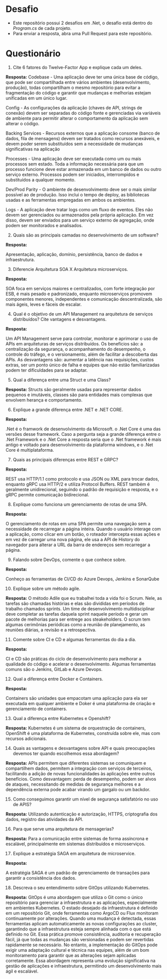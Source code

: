 # Desafio

- Este repositório possui 2 desafios em .Net, o desafio está dentro do _Program.cs_ de cada projeto.
- Para enviar a resposta, abra uma Pull Request para este repositório.

# Questionário

1. Cite 6 fatores do Twelve-Factor App e explique cada um deles.

**Resposta:**
Codebase - Uma aplicação deve ter uma única base de código, que pode ser compartilhada entre vários ambientes (desenvolvimento, produção), 
todas compartilham o mesmo repositório para evitar a fragmentação do código e garantir que mudanças e melhorias estejam unificadas em um único lugar.

Config - As configurações da aplicação (chaves de API, strings de conexão) devem ser separadas do código fonte e gerenciadas via variáveis 
de ambiente para permitir alterar o comportamento da aplicação sem alterar o código.

Backing Services - Recursos externos que a aplicação consome (banco de dados, fila de mensagens) devem ser tratados como recursos anexáveis, e devem 
poder serem substituídos sem a necessidade de mudanças significativas na aplicação

Processes - Uma aplicação deve ser executada como um ou mais processos sem estado. Toda a informação necessária para que um processo funcione deve 
estar armazenada em um banco de dados ou outro serviço externo. Processos podem ser iniciados, interrompidos e substituídos a qualquer momento.

Dev/Prod Parity - O ambiente de desenvolvimento deve ser o mais similar possível ao de produção. Isso inclui o tempo de deploy, as bibliotecas usadas 
e as ferramentas empregadas em ambos os ambientes.

Logs - A aplicação deve tratar logs como um fluxo de eventos. Eles não devem ser gerenciados ou armazenados pela própria aplicação. Em vez disso, devem 
ser enviados para um serviço externo de agregação, onde podem ser monitorados e analisados.

2. Quais são as principais camadas no desenvolvimento de um software?

**Resposta:**

Apresentação, aplicação, domínio, persistência, banco de dados e infraestrutura.


3. Diferencie Arquitetura SOA X Arquitetura microserviços.

**Resposta:**

SOA foca em serviços maiores e centralizados, com forte integração por ESB, é mais pesado e padronizado, enquanto microserviços promovem componentes menores, 
independentes e comunicação descentralizada, são mais ágeis, leves e fáceis de escalar.


4. Qual é o objetivo de um API Management na arquitetura de serviços distribuídos? Cite vantagens e desvantagens.

**Resposta:**

Um API Management serve para controlar, monitorar e aprimorar o uso de APIs em arquiteturas de serviços distribuídos. Os benefícios são: a centralização da 
segurança, o acompanhamento do desempenho, o controle do tráfego, e o versionamento, além de facilitar a descoberta das APIs. As desvantagens são: aumentar a 
latência nas requisições, custos extras, ser um ponto único de falha e equipes que não estão familiarizadas podem ter dificuldades para se adaptar.


5. Qual a diferença entre uma Struct e uma Class?

**Resposta:**
Structs são geralmente usadas para representar dados pequenos e imutáveis, classes são para entidades mais complexas que envolvem herança e comportamento.

6. Explique a grande diferença entre .NET e .NET CORE.

**Resposta:**

.Net é o framwork de desenvolvimento da Microsoft. o .Net Core é uma das versões desse framework. Caso a pergunta seja a grande diferença entre o .Net Framework e o .Net Core 
a resposta seria que o .Net framework é mais antigo e voltado para desenvolvimento da plataforma windows, e o .Net Core é multiplataforma.


7. Quais as principais diferenças entre REST e GRPC?

**Resposta:**

REST usa HTTP/1.1 como protocolo e usa JSON ou XML para trocar dados, enquanto gRPC usa HTTP/2 e utiliza Protocol Buffers. REST também é geralmente unidirecional, seguindo o 
padrão de requisição e resposta, e o gRPC permite comunicação bidirecional.


8. Explique como funciona um gerenciamento de rotas de uma SPA.

**Resposta:**

O gerenciamento de rotas em uma SPA permite uma navegação sem a necessidade de recarregar a página inteira. Quando o usuário interage com a aplicação, como clicar em um botão, o 
roteador intercepta essas ações e em vez de carregar uma nova página, ele usa a API de History do navegador para alterar a URL da barra de endereços sem recarregar a página.


9. Falando sobre DevOps, comente o que conhece sobre.

**Resposta:**

Conheço as ferramentas de CI/CD do Azure Devops, Jenkins e SonarQube


10. Explique sobre um método agile.

**Resposta:**
O método Adile que eu trabalhei toda a vida foi o Scrum. Nele, as tarefas são chamadas histórias e elas são divididas em períodos de trabalho chamados sprints. Um time de 
desenvolvimento multidisciplinar deve completar as tarefas daquela sprint naquele período e gerar um pacote de melhorias para ser entrege aos steakeholders. O scrum tem
algumas cerimônias periódicas como a reunião de planejamento, as reuniões diárias, a revisão e a retrospectiva.


11. Comente sobre CI e CD e algumas ferramentas do dia a dia.

**Resposta:**

CI e CD são práticas do ciclo de desenvolvimento para melhorar a qualidade do código e acelerar o desenvolvimento. Algumas ferramentas comuns são o Jenkins, GitLab e Azure Devops.


12. Qual a diferença entre Docker e Containers.

**Resposta:**

Containers são unidades que empacotam uma aplicação para ela ser executada em qualquer ambiente e Doker é uma plataforma de criação e gerenciamento de containers.


13. Qual a diferença entre Kubernetes e Openshift?

**Resposta:**
Kubernetes é um sistema de orquestração de containers, OpenShift é uma plataforma de Kubernetes, construída sobre ele, mas com recursos adicionais.

14. Quais as vantagens e desvantagens sobre API e quais preocupações devemos ter quando escolhemos essa abordagem?

**Resposta:**
APIs permitem que diferentes sistemas se comuniquem e compartilhem dados, permitem a integração com serviços de terceiros, facilitando a adição de 
novas funcionalidades às aplicações entre outros benefícios.
Como desvantagem: perda de desempenho, podem ser alvos de ataques, necessitando de medidas de segurança melhores e a dependência externa pode 
acabar virando um gargalo ou um backdor.

15. Como conseguimos garantir um nível de segurança satisfatório no uso de APIS?

**Resposta:**
Utilizando autenticação e autorização, HTTPS, criptografia dos dados, registro das atividades da API.

16. Para que serve uma arquitetura de mensagerias?

**Resposta:**
Para a comunicação entre sistemas de forma assíncrona e escalável, principalmente em sistemas distribuídos e microserviços.


17. Explique a estratégia SAGA em arquitetura de microservice.

**Resposta:**

A estratégia SAGA é um padrão de gerenciamento de transações para garantir a consistência dos dados.


18. Descreva o seu entendimento sobre GitOps utilizando Kubernetes.

**Resposta:**
GitOps é uma abordagem que utiliza o Git como o único repositório para gerenciar a infraestrutura e 
as aplicações, especialmente em ambientes Kubernetes. O estado desejado da infraestrutura é definido em um repositório 
Git, onde ferramentas como ArgoCD ou Flux monitoram continuamente por alterações. Quando uma mudança é detectada, essas 
ferramentas aplicam automaticamente as novas configurações ao cluster, garantindo que a infraestrutura esteja sempre 
alinhada com o que está definido no Git. Essa prática promove consistência, auditoria e recuperação fácil, já que todas 
as mudanças são versionadas e podem ser revertidas rapidamente se necessário. No entanto, a implementação do GitOps pode 
exigir uma adaptação cultural e técnica nas equipes, além de um bom monitoramento para garantir que as alterações sejam 
aplicadas corretamente. Essa abordagem representa uma evolução significativa na gestão de aplicações e infraestrutura, permitindo 
um desenvolvimento mais ágil e escalável.